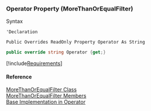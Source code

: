 ﻿### Operator Property (MoreThanOrEqualFilter)

Syntax

```vbnet
'Declaration

Public Overrides ReadOnly Property Operator As String
```

```csharp
public override string Operator {get;}
```

[!include[Requirements](../partials/requirements.md)]

#### Reference

[MoreThanOrEqualFilter Class](fcSDK~FChoice.Foundation.Filters.MoreThanOrEqualFilter.md)  
[MoreThanOrEqualFilter Members](fcSDK~FChoice.Foundation.Filters.MoreThanOrEqualFilter_members.md)  
[Base Implementation in Operator](fcSDK~FChoice.Foundation.Filters.OperationFilter~Operator.md)